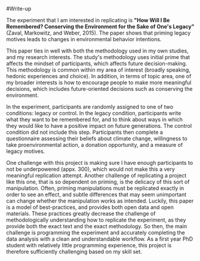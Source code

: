 #Write-up

The experiment that I am interested in replicating is **"How Will I Be Remembered? Conserving the Environment for the Sake of One's Legacy"** (Zaval, Markowitz, and Weber, 2015). The paper shows that priming legacy motives leads to changes in environmental behavior intentions.

This paper ties in well with both the methodology used in my own studies, and my research interests. The study's methodology uses initial prime that affects the mindset of participants, which affects future decision-making. This methodology is common within my area of interest (broadly speaking, hedonic experiences and choice). In addition, in terms of topic area, one of my broader interests is how to encourage people to make more meaningful decisions, which includes future-oriented decisions such as conserving the environment.

In the experiment, participants are randomly assigned to one of two conditions: legacy or control. In the legacy condition, participants write what they want to be remembered for, and to think about ways in which they would like to have a positive impact on future generations. The control condition did not include this step. Participants then complete a questionnaire assessing their beliefs about climate change, willingness to take proenvironmental action, a donation opportunity, and a measure of legacy motives. 

One challenge with this project is making sure I have enough participants to not be underpowered (appx. 300), which would not make this a very meaningful replication attempt. Another challenge of replicating a project like this one, that is so dependent on priming, is the delicacy of this sort of manipulation. Often, priming manipulations must be replicated exactly in order to see an effect, and subtle differences that may seem unimportant can change whether the manipulation works as intended. Luckily, this paper is a model of best-practices, and provides both open data and open materials. These practices greatly decrease the challenge of methodologically understanding how to replicate the experiment, as they provide both the exact text and the exact methodology. So then, the main challenge is programming the experiment and accurately completing the data analysis with a clean and understandable workflow. As a first year PhD student with relatively little programming experience, this project is therefore sufficiently challenging based on my skill set.
